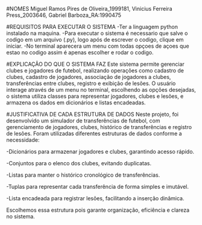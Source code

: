 #NOMES
Miguel Ramos Pires de Oliveira_1999181, Vinicius Ferreira Press_2003646, Gabriel Barboza_RA:1990475


#REQUISITOS PARA EXECUTAR O SISTEMA
-Ter a linguagem python instalado na maquina.
-Para executar o sistema é necessario que salve o codigo em um arquivo (.py), logo após de escrever o codigo, clique em iniciar.
-No terminal aparecera um menu com todas opçoes de açoes que estao no codigo assim é apenas escolher e rodar o codigo.


#EXPLICAÇÂO DO QUE O SISTEMA FAZ
Este sistema permite gerenciar clubes e jogadores de futebol, realizando operações como cadastro de clubes, cadastro de jogadores, associação de jogadores a clubes, transferências entre clubes, registro e exibição de lesões.
O usuário interage através de um menu no terminal, escolhendo as opções desejadas, o sistema utiliza classes para representar jogadores, clubes e lesões, e armazena os dados em dicionários e listas encadeadas.


#JUSTIFICATIVA DE CADA ESTRUTURA DE DADOS
Neste projeto, foi desenvolvido um simulador de transferências de futebol, com gerenciamento de jogadores, clubes, histórico de transferências e registro de lesões.
Foram utilizadas diferentes estruturas de dados conforme a necessidade:

-Dicionários para armazenar jogadores e clubes, garantindo acesso rápido.

-Conjuntos para o elenco dos clubes, evitando duplicatas.

-Listas para manter o histórico cronológico de transferências.

-Tuplas para representar cada transferência de forma simples e imutável.

-Lista encadeada para registrar lesões, facilitando a inserção dinâmica.

 Escolhemos essa estrutura pois garante organização, eficiência e clareza no sistema.
